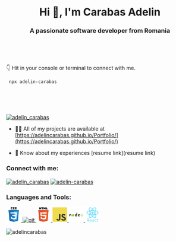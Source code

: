 <h1 align="center">Hi 👋, I'm Carabas Adelin</h1>
<h3 align="center">A passionate software developer from Romania</h3>

<br />
<br />
<br />


👇 Hit in your console or terminal to connect with me.
 ```sh
  npx adelin-carabas
  ```
  
  <br />
  <br />
  <br />

<p align="left"> <a href="https://twitter.com/adelin_carabas" target="blank"><img src="https://img.shields.io/twitter/follow/adelin_carabas?logo=twitter&style=for-the-badge" alt="adelin_carabas" /></a> </p>

- 👨‍💻 All of my projects are available at [https://adelincarabas.github.io/Portfolio/](https://adelincarabas.github.io/Portfolio/)

- 📄 Know about my experiences [resume link](resume link)

<h3 align="left">Connect with me:</h3>
<p align="left">
<a href="https://twitter.com/adelin_carabas" target="blank"><img align="center" src="https://raw.githubusercontent.com/rahuldkjain/github-profile-readme-generator/master/src/images/icons/Social/twitter.svg" alt="adelin_carabas" height="30" width="40" /></a>
<a href="https://linkedin.com/in/adelin-carabas" target="blank"><img align="center" src="https://raw.githubusercontent.com/rahuldkjain/github-profile-readme-generator/master/src/images/icons/Social/linked-in-alt.svg" alt="adelin-carabas" height="30" width="40" /></a>
</p>

<h3 align="left">Languages and Tools:</h3>
<p align="left"> <a href="https://www.w3schools.com/css/" target="_blank" rel="noreferrer"> <img src="https://raw.githubusercontent.com/devicons/devicon/master/icons/css3/css3-original-wordmark.svg" alt="css3" width="40" height="40"/> </a> <a href="https://git-scm.com/" target="_blank" rel="noreferrer"> <img src="https://www.vectorlogo.zone/logos/git-scm/git-scm-icon.svg" alt="git" width="40" height="40"/> </a> <a href="https://www.w3.org/html/" target="_blank" rel="noreferrer"> <img src="https://raw.githubusercontent.com/devicons/devicon/master/icons/html5/html5-original-wordmark.svg" alt="html5" width="40" height="40"/> </a> <a href="https://developer.mozilla.org/en-US/docs/Web/JavaScript" target="_blank" rel="noreferrer"> <img src="https://raw.githubusercontent.com/devicons/devicon/master/icons/javascript/javascript-original.svg" alt="javascript" width="40" height="40"/> </a> <a href="https://nodejs.org" target="_blank" rel="noreferrer"> <img src="https://raw.githubusercontent.com/devicons/devicon/master/icons/nodejs/nodejs-original-wordmark.svg" alt="nodejs" width="40" height="40"/> </a> <a href="https://reactjs.org/" target="_blank" rel="noreferrer"> <img src="https://raw.githubusercontent.com/devicons/devicon/master/icons/react/react-original-wordmark.svg" alt="react" width="40" height="40"/> </a> </p>

<p><img align="center" src="https://github-readme-stats.vercel.app/api/top-langs?username=adelincarabas&show_icons=true&locale=en&layout=compact" alt="adelincarabas" /></p>
